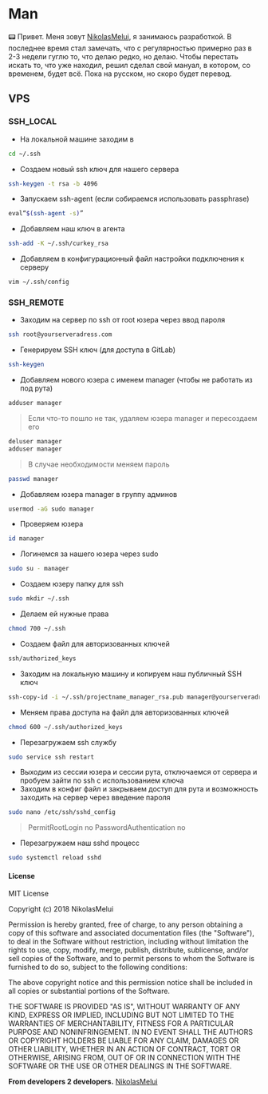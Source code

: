 # Man

📟 Привет. Меня зовут [NikolasMelui][nikolasmelui], я занимаюсь разработкой. В последнее время стал замечать, что с регулярностью примерно раз в 2-3 недели гуглю то, что делаю редко, но делаю. Чтобы перестать искать то, что уже находил, решил сделал свой мануал, в котором, со временем, будет всё. Пока на русском, но скоро будет перевод.

## VPS

### SSH_LOCAL

- На локальной машине заходим в

```bash
cd ~/.ssh
```

- Создаем новый ssh ключ для нашего сервера

```bash
ssh-keygen -t rsa -b 4096
```

- Запускаем ssh-agent (если собираемся использовать passphrase)

```bash
eval“$(ssh-agent -s)”
```

- Добавляем наш ключ в агента

```bash
ssh-add -K ~/.ssh/curkey_rsa
```

- Добавляем в конфигурационный файл настройки подключения к серверу

```bash
vim ~/.ssh/config
```

### SSH_REMOTE

- Заходим на сервер по ssh от root юзера через ввод пароля

```bash
ssh root@yourserveradress.com
```

- Генерируем SSH ключ (для доступа в GitLab)

```bash
ssh-keygen
```

- Добавляем нового юзера с именем manager (чтобы не работать из под рута)

```bash
adduser manager
```

  > Если что-то пошло не так, удаляем юзера manager и пересоздаем его

  ```bash
  deluser manager
  adduser manager
  ```

  > В случае необходимости меняем пароль

  ```bash
  passwd manager
  ```

- Добавляем юзера manager в группу админов

```bash
usermod -aG sudo manager
```

- Проверяем юзера

```bash
id manager
```

- Логинемся за нашего юзера через sudo

```bash
sudo su - manager
```

- Создаем юзеру папку для ssh

```bash
sudo mkdir ~/.ssh
```

- Делаем ей нужные права

```bash
chmod 700 ~/.ssh
```

- Создаем файл для авторизованных ключей

```~/.bash
ssh/authorized_keys
```

- Заходим на локальную машину и копируем наш публичный SSH ключ

```bash
ssh-copy-id -i ~/.ssh/projectname_manager_rsa.pub manager@yourserveradress
```

- Меняем права доступа на файл для авторизованных ключей

```bash
chmod 600 ~/.ssh/authorized_keys
```

- Перезагружаем ssh службу

```bash
sudo service ssh restart
```

- Выходим из сессии юзера и сессии рута, отключаемся от сервера и пробуем зайти по ssh с использованием ключа
- Заходим в конфиг файл и закрываем доступ для рута и возможность заходить на сервер через введение пароля

```bash
sudo nano /etc/ssh/sshd_config
```

  > PermitRootLogin no
  > PasswordAuthentication no

- Перезагружаем наш sshd процесс

```bash
sudo systemctl reload sshd
```

#### License

MIT License

Copyright (c) 2018 NikolasMelui

Permission is hereby granted, free of charge, to any person obtaining a copy
of this software and associated documentation files (the "Software"), to deal
in the Software without restriction, including without limitation the rights
to use, copy, modify, merge, publish, distribute, sublicense, and/or sell
copies of the Software, and to permit persons to whom the Software is
furnished to do so, subject to the following conditions:

The above copyright notice and this permission notice shall be included in all
copies or substantial portions of the Software.

THE SOFTWARE IS PROVIDED "AS IS", WITHOUT WARRANTY OF ANY KIND, EXPRESS OR
IMPLIED, INCLUDING BUT NOT LIMITED TO THE WARRANTIES OF MERCHANTABILITY,
FITNESS FOR A PARTICULAR PURPOSE AND NONINFRINGEMENT. IN NO EVENT SHALL THE
AUTHORS OR COPYRIGHT HOLDERS BE LIABLE FOR ANY CLAIM, DAMAGES OR OTHER
LIABILITY, WHETHER IN AN ACTION OF CONTRACT, TORT OR OTHERWISE, ARISING FROM,
OUT OF OR IN CONNECTION WITH THE SOFTWARE OR THE USE OR OTHER DEALINGS IN THE
SOFTWARE.

**From developers 2 developers.**
[NikolasMelui][nikolasmelui]

[//]: # (These are reference links used in the body of this note and get stripped out when the markdown processor does its job. There is no need to format nicely because it shouldn't be seen. Thanks SO - http://stackoverflow.com/questions/4823468/store-comments-in-markdown-syntax)
   [nikolasmelui]: <https://github.com/NikolasMelui>
